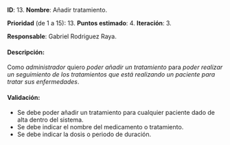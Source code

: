 **ID**: 13.
**Nombre**: Añadir tratamiento.

**Prioridad** (de 1 a 15): 13.
**Puntos estimado**: 4.
**Iteración**: 3.

**Responsable**: Gabriel Rodriguez Raya.

#### Descripción:

Como _administrador_ quiero _poder añadir un tratamiento_ para _poder realizar un seguimiento de los tratamientos que está realizando un paciente para tratar sus enfermedades_.

#### Validación:

*   Se debe poder añadir un tratamiento para cualquier paciente dado de alta dentro del sistema.
*   Se debe indicar el nombre del medicamento o tratamiento.
*   Se debe indicar la dosis o periodo de duración.